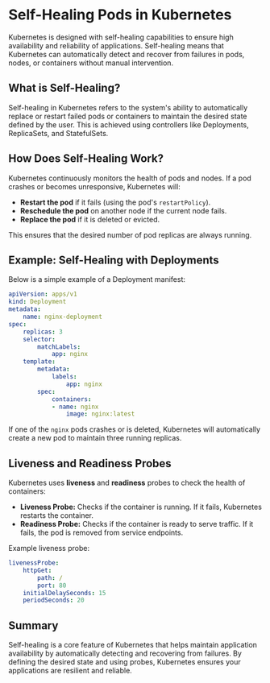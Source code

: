 # Self-Healing Pods in Kubernetes

Kubernetes is designed with self-healing capabilities to ensure high availability and reliability of applications. Self-healing means that Kubernetes can automatically detect and recover from failures in pods, nodes, or containers without manual intervention.

## What is Self-Healing?

Self-healing in Kubernetes refers to the system's ability to automatically replace or restart failed pods or containers to maintain the desired state defined by the user. This is achieved using controllers like Deployments, ReplicaSets, and StatefulSets.

## How Does Self-Healing Work?

Kubernetes continuously monitors the health of pods and nodes. If a pod crashes or becomes unresponsive, Kubernetes will:

- **Restart the pod** if it fails (using the pod's `restartPolicy`).
- **Reschedule the pod** on another node if the current node fails.
- **Replace the pod** if it is deleted or evicted.

This ensures that the desired number of pod replicas are always running.

## Example: Self-Healing with Deployments

Below is a simple example of a Deployment manifest:

```yaml
apiVersion: apps/v1
kind: Deployment
metadata:
    name: nginx-deployment
spec:
    replicas: 3
    selector:
        matchLabels:
            app: nginx
    template:
        metadata:
            labels:
                app: nginx
        spec:
            containers:
            - name: nginx
                image: nginx:latest
```

If one of the `nginx` pods crashes or is deleted, Kubernetes will automatically create a new pod to maintain three running replicas.

## Liveness and Readiness Probes

Kubernetes uses **liveness** and **readiness** probes to check the health of containers:

- **Liveness Probe:** Checks if the container is running. If it fails, Kubernetes restarts the container.
- **Readiness Probe:** Checks if the container is ready to serve traffic. If it fails, the pod is removed from service endpoints.

Example liveness probe:

```yaml
livenessProbe:
    httpGet:
        path: /
        port: 80
    initialDelaySeconds: 15
    periodSeconds: 20
```

## Summary

Self-healing is a core feature of Kubernetes that helps maintain application availability by automatically detecting and recovering from failures. By defining the desired state and using probes, Kubernetes ensures your applications are resilient and reliable.